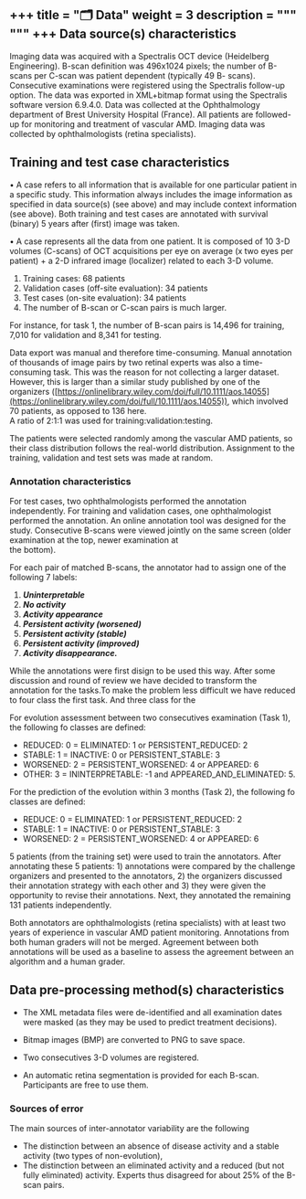 +++
title = "🗂️ Data"
weight = 3
description = """ """
+++
Data source(s) characteristics
------------------------------

Imaging data was acquired with a Spectralis OCT device (Heidelberg Engineering). B-scan definition was 496x1024 pixels; the number of B-scans per C-scan was patient dependent (typically 49 B- scans). Consecutive examinations were registered using the Spectralis follow-up option. The data was exported in XML+bitmap format using the Spectralis software version 6.9.4.0. Data was collected at the Ophthalmology department of Brest University Hospital (France). All patients are followed-up for monitoring and treatment of vascular AMD. Imaging data was collected by ophthalmologists (retina specialists).

Training and test case characteristics
--------------------------------------

• A case refers to all information that is available for one particular patient in a specific study. This information always includes the image information as specified in data source(s) (see above) and may include context information (see above). Both training and test cases are annotated with survival (binary) 5 years after (first) image was taken.

• A case represents all the data from one patient. It is composed of 10 3-D volumes (C-scans) of OCT acquisitions per eye on average (x two eyes per patient) + a 2-D infrared image (localizer) related to each 3-D volume.

1.  Training cases: 68 patients
2.  Validation cases (off-site evaluation): 34 patients
3.  Test cases (on-site evaluation): 34 patients
4.  The number of B-scan or C-scan pairs is much larger.

For instance, for task 1, the number of B-scan pairs is 14,496 for training, 7,010 for validation and 8,341 for testing.

Data export was manual and therefore time-consuming. Manual annotation of thousands of image pairs by two retinal experts was also a time-consuming task. This was the reason for not collecting a larger dataset. However, this is larger than a similar study published by one of the organizers ([https://onlinelibrary.wiley.com/doi/full/10.1111/aos.14055](https://onlinelibrary.wiley.com/doi/full/10.1111/aos.14055)), which involved 70 patients, as opposed to 136 here.  
A ratio of 2:1:1 was used for training:validation:testing.

The patients were selected randomly among the vascular AMD patients, so their class distribution follows the real-world distribution. Assignment to the training, validation and test sets was made at random.

### Annotation characteristics

For test cases, two ophthalmologists performed the annotation independently. For training and validation cases, one ophthalmologist performed the annotation. An online annotation tool was designed for the study. Consecutive B-scans were viewed jointly on the same screen (older examination at the top, newer examination at  
the bottom).

For each pair of matched B-scans, the annotator had to assign one of the following 7 labels:

1.  _**Uninterpretable**_ 
2.  _**No activity**_
3.  _**Activity appearance**_
4.  _**Persistent activity (worsened)**_ 
5.  _**Persistent activity (stable)**_ 
6.  _**Persistent activity (improved)**_ 
7.  _**Activity disappearance.**_




While the annotations were first disign to be used this way. After some discussion and round of review we have decided to transform the annotation for the tasks.To make the problem less difficult we have reduced to four class the first task. And three class for the  

For evolution assessment between two consecutives examination (Task 1), the following fo classes are defined:
- REDUCED: 0 = ELIMINATED: 1 or PERSISTENT_REDUCED: 2
- STABLE: 1  = INACTIVE: 0 or PERSISTENT_STABLE: 3
- WORSENED: 2 = PERSISTENT_WORSENED: 4 or APPEARED: 6
- OTHER: 3 =  ININTERPRETABLE: -1 and APPEARED_AND_ELIMINATED: 5.



For the prediction of the evolution within 3 months (Task 2), the following fo classes are defined:
- REDUCE: 0 = ELIMINATED: 1 or PERSISTENT_REDUCED: 2
- STABLE: 1  = INACTIVE: 0 or PERSISTENT_STABLE: 3
- WORSENED: 2 = PERSISTENT_WORSENED: 4 or APPEARED: 6


5 patients (from the training set) were used to train the annotators. After annotating these 5 patients: 1) annotations were compared by the challenge organizers and presented to the annotators, 2) the organizers discussed their annotation strategy with each other and 3) they were given the opportunity to revise their annotations. Next, they annotated the remaining 131 patients independently.

Both annotators are ophthalmologists (retina specialists) with at least two years of experience in vascular AMD patient monitoring. Annotations from both human graders will not be merged. Agreement between both annotations will be used as a baseline to assess the agreement between an algorithm and a human grader.

Data pre-processing method(s) characteristics
---------------------------------------------

*   The XML metadata files were de-identified and all examination dates were masked (as they may be used to predict treatment decisions).  
    
*   Bitmap images (BMP) are converted to PNG to save space.
*   Two consecutives 3-D volumes are registered.
*   An automatic retina segmentation is provided for each B-scan. Participants are free to use them.

### Sources of error

The main sources of inter-annotator variability are the following

*   The distinction between an absence of disease activity and a stable activity (two types of non-evolution),
*   The distinction between an eliminated activity and a reduced (but not fully eliminated) activity. Experts thus disagreed for about 25% of the B-scan pairs.